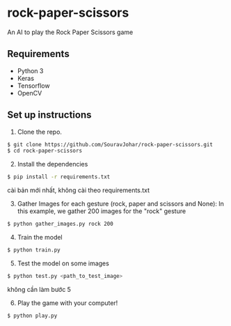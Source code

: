 # rock-paper-scissors


An AI to play the Rock Paper Scissors game

## Requirements
- Python 3
- Keras
- Tensorflow
- OpenCV

## Set up instructions
1. Clone the repo.
```sh
$ git clone https://github.com/SouravJohar/rock-paper-scissors.git
$ cd rock-paper-scissors
```

2. Install the dependencies
```sh
$ pip install -r requirements.txt
``` 
cài bản mới nhất, không cài theo requirements.txt

3. Gather Images for each gesture (rock, paper and scissors and None):
In this example, we gather 200 images for the "rock" gesture
```sh
$ python gather_images.py rock 200
```

4. Train the model
```sh
$ python train.py
```

5. Test the model on some images
```sh
$ python test.py <path_to_test_image>
```
không cần làm bước 5

6. Play the game with your computer!
```sh
$ python play.py
```
